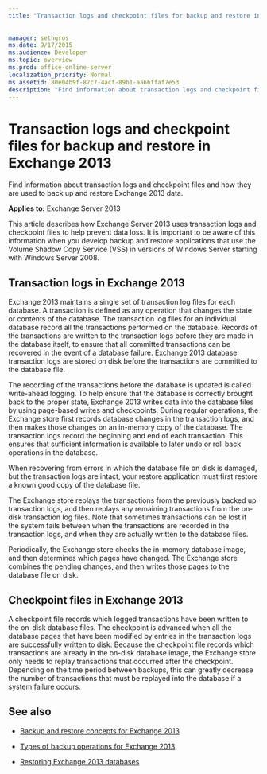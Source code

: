 ```yaml
---
title: "Transaction logs and checkpoint files for backup and restore in Exchange 2013"
 
 
manager: sethgros
ms.date: 9/17/2015
ms.audience: Developer
ms.topic: overview
ms.prod: office-online-server
localization_priority: Normal
ms.assetid: 80e04b9f-87c7-4acf-89b1-aa66ffaf7e53
description: "Find information about transaction logs and checkpoint files and how they are used to back up and restore Exchange 2013 data."
---
```


# Transaction logs and checkpoint files for backup and restore in Exchange 2013

Find information about transaction logs and checkpoint files and how they are used to back up and restore Exchange 2013 data.
  
**Applies to:** Exchange Server 2013 
  
This article describes how Exchange Server 2013 uses transaction logs and checkpoint files to help prevent data loss. It is important to be aware of this information when you develop backup and restore applications that use the Volume Shadow Copy Service (VSS) in versions of Windows Server starting with Windows Server 2008.
  
## Transaction logs in Exchange 2013

Exchange 2013 maintains a single set of transaction log files for each database. A transaction is defined as any operation that changes the state or contents of the database. The transaction log files for an individual database record all the transactions performed on the database. Records of the transactions are written to the transaction logs before they are made in the database itself, to ensure that all committed transactions can be recovered in the event of a database failure. Exchange 2013 database transaction logs are stored on disk before the transactions are committed to the database file. 
  
The recording of the transactions before the database is updated is called write-ahead logging. To help ensure that the database is correctly brought back to the proper state, Exchange 2013 writes data into the database files by using page-based writes and checkpoints. During regular operations, the Exchange store first records database changes in the transaction logs, and then makes those changes on an in-memory copy of the database. The transaction logs record the beginning and end of each transaction. This ensures that sufficient information is available to later undo or roll back operations in the database.
  
When recovering from errors in which the database file on disk is damaged, but the transaction logs are intact, your restore application must first restore a known good copy of the database file.
  
The Exchange store replays the transactions from the previously backed up transaction logs, and then replays any remaining transactions from the on-disk transaction log files. Note that sometimes transactions can be lost if the system fails between when the transactions are recorded in the transaction logs, and when they are actually written to the database files. 
  
Periodically, the Exchange store checks the in-memory database image, and then determines which pages have changed. The Exchange store combines the pending changes, and then writes those pages to the database file on disk.
  
## Checkpoint files in Exchange 2013

A checkpoint file records which logged transactions have been written to the on-disk database files. The checkpoint is advanced when all the database pages that have been modified by entries in the transaction logs are successfully written to disk. Because the checkpoint file records which transactions are already in the on-disk database image, the Exchange store only needs to replay transactions that occurred after the checkpoint. Depending on the time period between backups, this can greatly decrease the number of transactions that must be replayed into the database if a system failure occurs.
  
## See also
<a name="bk_AdditionalResources"> </a>

- [Backup and restore concepts for Exchange 2013](backup-and-restore-concepts-for-exchange-2013.md)
    
- [Types of backup operations for Exchange 2013](types-of-backup-operations-for-exchange-2013.md)
    
- [Restoring Exchange 2013 databases](restoring-exchange-2013-databases.md)
    

